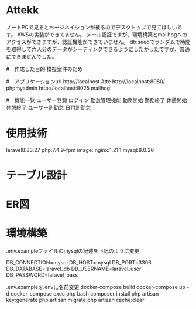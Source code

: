 # Attekk
ノートPCで見るとページネイションが被るのでデスクトップで見てほしいです。
AWSの実装ができてません。
メール認証ですが、環境構築とmailhogへのアクセスができますが、認証機能ができていません。
db:seedでランダムで時間を取得して六人分のデータがシーディングできるようにしたかったですが、普通にできませんでした。

#　作成した目的
模擬案件のため

#　アプリケーションurl
http://localhost          Atte
http://localhost:8080/    phpmyadmin
http://localhost:8025      mailhog

#　機能一覧
ユーザー登録
ログイン
勤怠管理機能
 勤務開始
 勤務終了
 休憩開始
 休憩終了
ユーザー別勤怠
日付別勤怠

# 使用技術
laravel8.83.27
php:7.4.9-fpm
image: nginx:1.21.1
mysql:8.0.26

# テーブル設計

# ER図

# 環境構築
.env.exampleファイルのmysqlの記述を下記のように変更

DB_CONNECTION=mysql
DB_HOST=mysql
DB_PORT=3306
DB_DATABASE=laravel_db
DB_USERNAME=laravel_user
DB_PASSWORD=laravel_pass

.env.exampleを.envに名前変更
docker-compose build
docker-compose up -d
docker-compose exec php bash
composer install
php artisan key:generate
php artisan migrate
php artisan cache:clear

